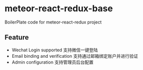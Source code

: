 # meteor-react-redux-base
BoilerPlate code for meteor-react-redux project

## Feature
* Wechat Login supported 支持微信一键登陆 
* Email binding and verification 支持通过邮箱绑定账户并进行验证
* Admin configuration 支持管理员后台配置

